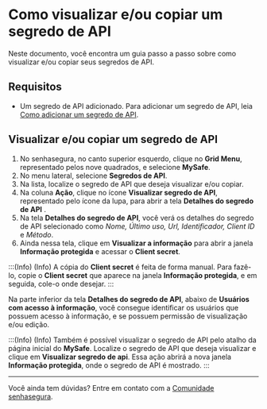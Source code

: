 # Como visualizar e/ou copiar um segredo de API

Neste documento, você encontra um guia passo a passo sobre como visualizar e/ou copiar seus segredos de API.

## Requisitos
* Um segredo de API adicionado. Para adicionar um segredo de API, leia [Como adicionar um segredo de API](/v3-33/docs/pt/mysafe-api-secret-add).


## Visualizar e/ou copiar um segredo de API

1. No senhasegura, no canto superior esquerdo, clique no **Grid Menu**, representado pelos nove quadrados, e selecione **MySafe**.
2. No menu lateral, selecione **Segredos de API**. 
3. Na lista, localize o segredo de API que deseja visualizar e/ou copiar.
4. Na coluna **Ação**, clique no ícone **Visualizar segredo de API**, representado pelo ícone da lupa, para abrir a tela **Detalhes do segredo de API** .
5. Na tela **Detalhes do segredo de API**, você verá os detalhes do segredo de API selecionado como *Nome, Último uso, Url, Identificador, Client ID* e  *Método*.
6. Ainda nessa tela, clique em **Visualizar a informação** para abrir a janela **Informação protegida** e acessar o **Client secret**. 

:::(Info) (Info)
A cópia do **Client secret** é feita de forma manual. Para fazê-lo, copie o **Client secret** que aparece na janela **Informação protegida**, e em seguida, cole-o onde desejar.
:::

Na parte inferior da tela **Detalhes do segredo de API**, abaixo de **Usuários com acesso à informação**, você consegue identificar os usuários que possuem acesso à informação, e se possuem permissão de visualização e/ou edição.

:::(Info) (Info)
Também é possível visualizar o segredo de API pelo atalho da página inicial do **MySafe**. Localize o segredo de API que deseja visualizar e clique em **Visualizar segredo de api**. Essa ação abrirá a nova janela **Informação protegida**, onde o segredo de API é mostrado.
:::

***

Você ainda tem dúvidas? Entre em contato com a [Comunidade senhasegura](https://community.senhasegura.io/).
